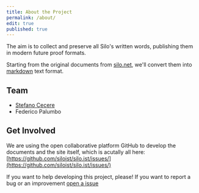```yaml
---
title: About the Project
permalink: /about/
edit: true
published: true
---
```


The aim is to collect and preserve all Silo's written words, publishing them in modern future proof formats.

Starting from the original documents from [silo.net](http://silo.net), we'll convert them into [markdown](https://en.wikipedia.org/wiki/Markdown) text format.

## Team

- [Stefano Cecere](http://github.com/stefanocecere/)
- Federico Palumbo

## Get Involved

We are using the open collaborative platform GitHub to develop the documents and the site itself, which is acutally all here: [https://github.com/siloist/silo.ist/issues/](https://github.com/siloist/silo.ist/issues/)

If you want to help developing this project, please!
If you want to report a bug or an improvement [open a issue](https://github.com/siloist/silo.ist/issues/)
